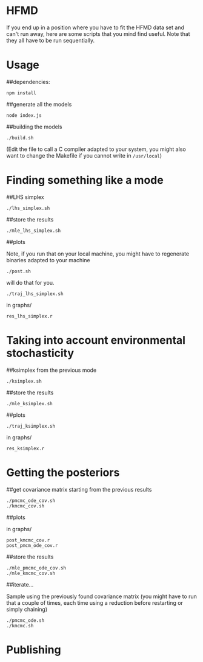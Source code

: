 HFMD
====

If you end up in a position where you have to fit the HFMD data set
and can't run away, here are some scripts that you mind find useful.
Note that they all have to be run sequentially.

Usage
=====

##dependencies:

    npm install

##generate all the models

    node index.js

##building the models

    ./build.sh

(Edit the file to call a C compiler adapted to your system, you might also want to change the Makefile if you cannot write in ```/usr/local```)


Finding something like a mode
=============================

##LHS simplex

    ./lhs_simplex.sh

##store the results

    ./mle_lhs_simplex.sh

##plots

Note, if you run that on your local machine, you might have to regenerate binaries adapted to your machine

    ./post.sh

will do that for you.

    ./traj_lhs_simplex.sh

in graphs/

    res_lhs_simplex.r


Taking into account environmental stochasticity
===============================================

##ksimplex from the previous mode

    ./ksimplex.sh

##store the results

    ./mle_ksimplex.sh

##plots

    ./traj_ksimplex.sh

in graphs/

    res_ksimplex.r


Getting the posteriors
======================


##get covariance matrix starting from the previous results

    ./pmcmc_ode_cov.sh
    ./kmcmc_cov.sh


##plots

in graphs/

    post_kmcmc_cov.r
    post_pmcm_ode_cov.r


##store the results

    ./mle_pmcmc_ode_cov.sh
    ./mle_kmcmc_cov.sh


##iterate...

Sample using the previously found covariance matrix (you might have to
run that a couple of times, each time using a reduction before
restarting or simply chaining)

    ./pmcmc_ode.sh
    ./kmcmc.sh


Publishing
==========
